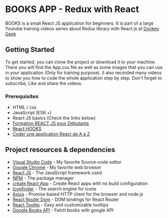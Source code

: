 # BOOKS APP - Redux with React

BOOKS is a small React JS application for beginners. It is part of a large Youtube training videos series about Redux library with React.js at [Donkey Geek](https://www.youtube.com/c/DonkeyGeek)

## Getting Started

To get started, you can clone the project or download it to your machine. There you will find the App.css file as well as some images that you can use in your application (Only for training purpose). II also recorded many videos to show you how to code the whole application step by step. Don't forget to subscribe, Like and share the videos.

### Prerequisites

* HTML / css
* JavaScript (ES6 +)
* React JS basics (Check the links below)
* [Formation REACT JS pour Débutants](https://www.youtube.com/playlist?list=PLmYBIzXGbEzLhBgbGa7ucqGJr5RgmzjWr)
* [React HOOKS](https://www.youtube.com/playlist?list=PLmYBIzXGbEzIAGkcwOcIW4rHHvp2SlU5s)
* [Coder une application React de A à Z](https://www.youtube.com/playlist?list=PLmYBIzXGbEzKPQCyvuKU4Lkmn17gx9EEz)

## Project resources & dependencies

* [Visual Studio Code](https://code.visualstudio.com/) - My favorite Source-code editor
* [Google Chrome](https://www.google.com/chrome/) - My favorite web browser
* [React JS](https://fr.reactjs.org/docs/getting-started.html) - The JavaScript framework used
* [NPM](https://www.npmjs.com/) - The package manager
* [create React App](https://github.com/facebook/create-react-app) - Create React apps with no build configuration
* [Iconfinder](https://www.iconfinder.com/) - The search engine for icons
* [Axios](https://www.npmjs.com/package/axios) - Promise based HTTP client for the browser and node.js
* [React Router Dom](https://www.npmjs.com/package/react-router-dom) - DOM bindings for React Router
* [React Tooltip](https://www.npmjs.com/package/react-tooltip) - Easy and customizable tooltips
* [Google Books API](https://developers.google.com/books/docs/v1/using) - Fetch books with google API
